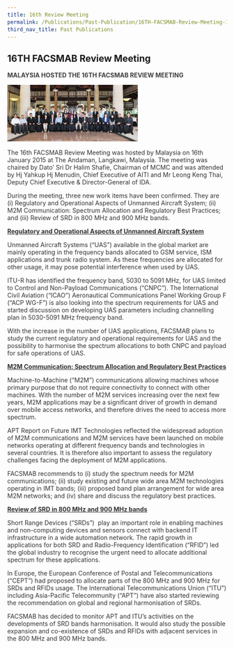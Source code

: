 ```yaml
---
title: 16th Review Meeting
permalink: /Publications/Past-Publication/16TH-FACSMAB-Review-Meeting-16TH-JAN-2015
third_nav_title: Past Publications
---
```

<div class="section-content">
<h2>16TH FACSMAB Review Meeting</h2>
<p class="default-content" style="color: #3f3f3f; margin-right: 0px; margin-bottom: 0px; margin-left: 0px; padding: 0px 0px 1em; border: 0px;"><strong style="background: transparent; margin: 0px; padding: 0px; border: 0px;">MALAYSIA&nbsp;HOSTED THE 16TH FACSMAB REVIEW MEETING</strong></p><p style="color: #333333; margin: 0px; padding: 0px 0px 1em; border: 0px;"><img alt="" src="/assets/images/main_banner3.jpg" class="alignnone wp-image-1352 size-medium" style="width: 300px; height: 130px;    margin: unset;"></p><p style="color: #333333; margin: 0px; padding: 0px 0px 1em; border: 0px;">The 16th FACSMAB Review Meeting was hosted by Malaysia on 16th January 2015 at The Andaman, Langkawi, Malaysia. The meeting was chaired by Dato’ Sri Dr Halim Shafie, Chairman of MCMC and was attended by Hj Yahkup Hj Menudin, Chief Executive of AITI and Mr Leong Keng Thai, Deputy Chief Executive &amp; Director-General of IDA.</p><p style="color: #333333; margin: 0px; padding: 0px 0px 1em; border: 0px;">During the meeting, three new work items have been confirmed. They are (i) Regulatory and Operational Aspects of Unmanned Aircraft System; (ii) M2M Communication: Spectrum Allocation and Regulatory Best Practices; and (iii) Review of SRD in 800 MHz and 900 MHz bands.</p><p style="color: #333333; margin: 0px; padding: 0px 0px 1em; border: 0px;"><span style="text-decoration: underline;"><strong style="background: transparent; margin: 0px; padding: 0px; border: 0px;">Regulatory and Operational Aspects of Unmanned Aircraft System</strong></span></p><p style="color: #333333; margin: 0px; padding: 0px 0px 1em; border: 0px;">Unmanned Aircraft Systems (“UAS”) available in the global market are mainly operating in the frequency bands allocated to GSM service, ISM applications and trunk radio system. As these frequencies are allocated for other usage, it may pose potential interference when used by UAS.</p><p style="color: #333333; margin: 0px; padding: 0px 0px 1em; border: 0px;">ITU-R has identified the frequency band, 5030 to 5091 MHz, for UAS limited to Control and Non-Payload Communications (“CNPC”). The International Civil Aviation (“ICAO”) Aeronautical Communications Panel Working Group F (“ACP WG-F”) is also looking into the spectrum requirements for UAS and started discussion on developing UAS parameters including channelling plan in 5030-5091 MHz frequency band.</p><p style="color: #333333; margin: 0px; padding: 0px 0px 1em; border: 0px;">With the increase in the number of UAS applications, FACSMAB plans to study the current regulatory and operational requirements for UAS and the possibility to harmonise the spectrum allocations to both CNPC and payload for safe operations of UAS.</p><p style="color: #333333; margin: 0px; padding: 0px 0px 1em; border: 0px;"><span style="text-decoration: underline;"><strong style="background: transparent; margin: 0px; padding: 0px; border: 0px;">M2M Communication: Spectrum Allocation and Regulatory Best Practices</strong></span></p><p style="color: #333333; margin: 0px; padding: 0px 0px 1em; border: 0px;">Machine-to-Machine (“M2M”) communications allowing machines whose primary purpose that do not require connectivity to connect with other machines. With the number of M2M services increasing over the next few years, M2M applications may be a significant driver of growth in demand over mobile access networks, and therefore drives the need to access more spectrum.</p><p style="color: #333333; margin: 0px; padding: 0px 0px 1em; border: 0px;">APT Report on Future IMT Technologies reflected the widespread adoption of M2M communications and M2M services have been launched on mobile networks operating at different frequency bands and technologies in several countries. It is therefore also important to assess the regulatory challenges facing the deployment of M2M applications.</p><p style="color: #333333; margin: 0px; padding: 0px 0px 1em; border: 0px;">FACSMAB recommends to (i) study the spectrum needs for M2M communications; (ii) study existing and future wide area M2M technologies operating in IMT bands; (iii) proposed band plan arrangement for wide area M2M networks; and (iv) share and discuss the regulatory best practices.</p><p style="color: #333333; margin: 0px; padding: 0px 0px 1em; border: 0px;"><span style="text-decoration: underline;"><strong style="background: transparent; margin: 0px; padding: 0px; border: 0px;">Review of SRD in 800 MHz and 900 MHz bands</strong></span></p><p style="color: #333333; margin: 0px; padding: 0px 0px 1em; border: 0px;">Short Range Devices (“SRDs”)&nbsp; play an important role in enabling machines and non-computing devices and sensors connect with backend IT infrastructure in a wide automation network. The rapid growth in applications for both SRD and Radio-Frequency Identification (“RFID”) led the global industry to recognise the urgent need to allocate additional spectrum for these applications.</p><p style="color: #333333; margin: 0px; padding: 0px 0px 1em; border: 0px;">In Europe, the European Conference of Postal and Telecommunications (“CEPT”) had proposed to allocate parts of the 800 MHz and 900 MHz for SRDs and RFIDs usage. The International Telecommunications Union (“ITU”) including Asia-Pacific Telecommunity (“APT”) have also started reviewing the recommendation on global and regional harmonisation of SRDs.</p><p style="color: #333333; margin-top: 0px; margin-right: 0px; margin-left: 0px; padding: 0px; border: 0px;">FACSMAB has decided to monitor APT and ITU’s activities on the developments of SRD bands harmonisation. It would also study the possible expansion and co-existence of SRDs and RFIDs with adjacent services in the 800 MHz and 900 MHz bands.</p>
</div>

